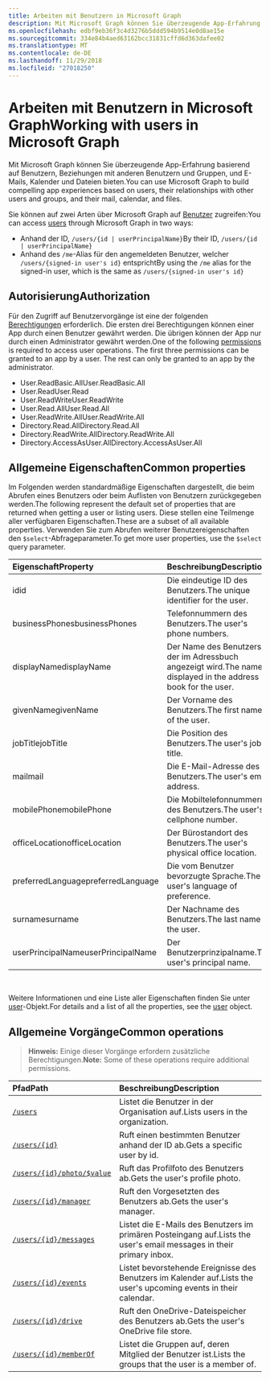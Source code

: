 ```yaml
---
title: Arbeiten mit Benutzern in Microsoft Graph
description: Mit Microsoft Graph können Sie überzeugende App-Erfahrung basierend auf Benutzern, Beziehungen mit anderen Benutzern und Gruppen, und E-Mails, Kalender und Dateien bieten.
ms.openlocfilehash: edbf9eb36f3c4d3276b5ddd594b9514e0d8ae15e
ms.sourcegitcommit: 334e84b4aed63162bcc31831cffd6d363dafee02
ms.translationtype: MT
ms.contentlocale: de-DE
ms.lasthandoff: 11/29/2018
ms.locfileid: "27018250"
---
```

# <a name="working-with-users-in-microsoft-graph"></a><span data-ttu-id="a2148-103">Arbeiten mit Benutzern in Microsoft Graph</span><span class="sxs-lookup"><span data-stu-id="a2148-103">Working with users in Microsoft Graph</span></span>

<span data-ttu-id="a2148-104">Mit Microsoft Graph können Sie überzeugende App-Erfahrung basierend auf Benutzern, Beziehungen mit anderen Benutzern und Gruppen, und E-Mails, Kalender und Dateien bieten.</span><span class="sxs-lookup"><span data-stu-id="a2148-104">You can use Microsoft Graph to build compelling app experiences based on users, their relationships with other users and groups, and their mail, calendar, and files.</span></span>

<span data-ttu-id="a2148-105">Sie können auf zwei Arten über Microsoft Graph auf [Benutzer](user.md) zugreifen:</span><span class="sxs-lookup"><span data-stu-id="a2148-105">You can access [users](user.md) through Microsoft Graph in two ways:</span></span>

- <span data-ttu-id="a2148-106">Anhand der ID, `/users/{id | userPrincipalName}`</span><span class="sxs-lookup"><span data-stu-id="a2148-106">By their ID, `/users/{id | userPrincipalName}`</span></span> 
- <span data-ttu-id="a2148-107">Anhand des `/me`-Alias für den angemeldeten Benutzer, welcher `/users/{signed-in user's id}` entspricht</span><span class="sxs-lookup"><span data-stu-id="a2148-107">By using the `/me` alias for the signed-in user, which is the same as `/users/{signed-in user's id}`</span></span>

## <a name="authorization"></a><span data-ttu-id="a2148-108">Autorisierung</span><span class="sxs-lookup"><span data-stu-id="a2148-108">Authorization</span></span>

<span data-ttu-id="a2148-p101">Für den Zugriff auf Benutzervorgänge ist eine der folgenden [Berechtigungen](https://developer.microsoft.com/graph/docs/authorization/permission_scopes) erforderlich. Die ersten drei Berechtigungen können einer App durch einen Benutzer gewährt werden. Die übrigen können der App nur durch einen Administrator gewährt werden.</span><span class="sxs-lookup"><span data-stu-id="a2148-p101">One of the following [permissions](https://developer.microsoft.com/graph/docs/authorization/permission_scopes) is required to access user operations. The first three permissions can be granted to an app by a user. The rest can only be granted to an app by the administrator.</span></span>

- <span data-ttu-id="a2148-112">User.ReadBasic.All</span><span class="sxs-lookup"><span data-stu-id="a2148-112">User.ReadBasic.All</span></span>
- <span data-ttu-id="a2148-113">User.Read</span><span class="sxs-lookup"><span data-stu-id="a2148-113">User.Read</span></span>
- <span data-ttu-id="a2148-114">User.ReadWrite</span><span class="sxs-lookup"><span data-stu-id="a2148-114">User.ReadWrite</span></span>
- <span data-ttu-id="a2148-115">User.Read.All</span><span class="sxs-lookup"><span data-stu-id="a2148-115">User.Read.All</span></span>
- <span data-ttu-id="a2148-116">User.ReadWrite.All</span><span class="sxs-lookup"><span data-stu-id="a2148-116">User.ReadWrite.All</span></span>
- <span data-ttu-id="a2148-117">Directory.Read.All</span><span class="sxs-lookup"><span data-stu-id="a2148-117">Directory.Read.All</span></span>
- <span data-ttu-id="a2148-118">Directory.ReadWrite.All</span><span class="sxs-lookup"><span data-stu-id="a2148-118">Directory.ReadWrite.All</span></span>
- <span data-ttu-id="a2148-119">Directory.AccessAsUser.All</span><span class="sxs-lookup"><span data-stu-id="a2148-119">Directory.AccessAsUser.All</span></span>

## <a name="common-properties"></a><span data-ttu-id="a2148-120">Allgemeine Eigenschaften</span><span class="sxs-lookup"><span data-stu-id="a2148-120">Common properties</span></span>

<span data-ttu-id="a2148-121">Im Folgenden werden standardmäßige Eigenschaften dargestellt, die beim Abrufen eines Benutzers oder beim Auflisten von Benutzern zurückgegeben werden.</span><span class="sxs-lookup"><span data-stu-id="a2148-121">The following represent the default set of properties that are returned when getting a user or listing users.</span></span> <span data-ttu-id="a2148-122">Diese stellen eine Teilmenge aller verfügbaren Eigenschaften.</span><span class="sxs-lookup"><span data-stu-id="a2148-122">These are a subset of all available properties.</span></span> <span data-ttu-id="a2148-123">Verwenden Sie zum Abrufen weiterer Benutzereigenschaften den `$select`-Abfrageparameter.</span><span class="sxs-lookup"><span data-stu-id="a2148-123">To get more user properties, use the `$select` query parameter.</span></span> 

|<span data-ttu-id="a2148-124">Eigenschaft</span><span class="sxs-lookup"><span data-stu-id="a2148-124">Property</span></span> |<span data-ttu-id="a2148-125">Beschreibung</span><span class="sxs-lookup"><span data-stu-id="a2148-125">Description</span></span> |
|:----------|:-------------|
|<span data-ttu-id="a2148-126">id</span><span class="sxs-lookup"><span data-stu-id="a2148-126">id</span></span> | <span data-ttu-id="a2148-127">Die eindeutige ID des Benutzers.</span><span class="sxs-lookup"><span data-stu-id="a2148-127">The unique identifier for the user.</span></span>|
|<span data-ttu-id="a2148-128">businessPhones</span><span class="sxs-lookup"><span data-stu-id="a2148-128">businessPhones</span></span> | <span data-ttu-id="a2148-129">Telefonnummern des Benutzers.</span><span class="sxs-lookup"><span data-stu-id="a2148-129">The user's phone numbers.</span></span>|
|<span data-ttu-id="a2148-130">displayName</span><span class="sxs-lookup"><span data-stu-id="a2148-130">displayName</span></span> | <span data-ttu-id="a2148-131">Der Name des Benutzers, der im Adressbuch angezeigt wird.</span><span class="sxs-lookup"><span data-stu-id="a2148-131">The name displayed in the address book for the user.</span></span>|
|<span data-ttu-id="a2148-132">givenName</span><span class="sxs-lookup"><span data-stu-id="a2148-132">givenName</span></span>| <span data-ttu-id="a2148-133">Der Vorname des Benutzers.</span><span class="sxs-lookup"><span data-stu-id="a2148-133">The first name of the user.</span></span> |
|<span data-ttu-id="a2148-134">jobTitle</span><span class="sxs-lookup"><span data-stu-id="a2148-134">jobTitle</span></span> | <span data-ttu-id="a2148-135">Die Position des Benutzers.</span><span class="sxs-lookup"><span data-stu-id="a2148-135">The user's job title.</span></span>|
|<span data-ttu-id="a2148-136">mail</span><span class="sxs-lookup"><span data-stu-id="a2148-136">mail</span></span>| <span data-ttu-id="a2148-137">Die E-Mail-Adresse des Benutzers.</span><span class="sxs-lookup"><span data-stu-id="a2148-137">The user's email address.</span></span> |
|<span data-ttu-id="a2148-138">mobilePhone</span><span class="sxs-lookup"><span data-stu-id="a2148-138">mobilePhone</span></span> | <span data-ttu-id="a2148-139">Die Mobiltelefonnummern des Benutzers.</span><span class="sxs-lookup"><span data-stu-id="a2148-139">The user's cellphone number.</span></span>|
|<span data-ttu-id="a2148-140">officeLocation</span><span class="sxs-lookup"><span data-stu-id="a2148-140">officeLocation</span></span> | <span data-ttu-id="a2148-141">Der Bürostandort des Benutzers.</span><span class="sxs-lookup"><span data-stu-id="a2148-141">The user's physical office location.</span></span>|
|<span data-ttu-id="a2148-142">preferredLanguage</span><span class="sxs-lookup"><span data-stu-id="a2148-142">preferredLanguage</span></span> | <span data-ttu-id="a2148-143">Die vom Benutzer bevorzugte Sprache.</span><span class="sxs-lookup"><span data-stu-id="a2148-143">The user's language of preference.</span></span>|
|<span data-ttu-id="a2148-144">surname</span><span class="sxs-lookup"><span data-stu-id="a2148-144">surname</span></span>| <span data-ttu-id="a2148-145">Der Nachname des Benutzers.</span><span class="sxs-lookup"><span data-stu-id="a2148-145">The last name of the user.</span></span> |
|<span data-ttu-id="a2148-146">userPrincipalName</span><span class="sxs-lookup"><span data-stu-id="a2148-146">userPrincipalName</span></span>| <span data-ttu-id="a2148-147">Der Benutzerprinzipalname.</span><span class="sxs-lookup"><span data-stu-id="a2148-147">The user's principal name.</span></span> |

<br/>

<span data-ttu-id="a2148-148">Weitere Informationen und eine Liste aller Eigenschaften finden Sie unter [user](user.md)-Objekt.</span><span class="sxs-lookup"><span data-stu-id="a2148-148">For details and a list of all the properties, see the [user](user.md) object.</span></span>

## <a name="common-operations"></a><span data-ttu-id="a2148-149">Allgemeine Vorgänge</span><span class="sxs-lookup"><span data-stu-id="a2148-149">Common operations</span></span>

> <span data-ttu-id="a2148-150">**Hinweis:** Einige dieser Vorgänge erfordern zusätzliche Berechtigungen.</span><span class="sxs-lookup"><span data-stu-id="a2148-150">**Note:** Some of these operations require additional permissions.</span></span>

| <span data-ttu-id="a2148-151">Pfad</span><span class="sxs-lookup"><span data-stu-id="a2148-151">Path</span></span>    | <span data-ttu-id="a2148-152">Beschreibung</span><span class="sxs-lookup"><span data-stu-id="a2148-152">Description</span></span> |
|:---------|:-------------|
|[`/users`](../api/user-list.md) | <span data-ttu-id="a2148-153">Listet die Benutzer in der Organisation auf.</span><span class="sxs-lookup"><span data-stu-id="a2148-153">Lists users in the organization.</span></span> |
|[`/users/{id}`](../api/user-get.md) | <span data-ttu-id="a2148-154">Ruft einen bestimmten Benutzer anhand der ID ab.</span><span class="sxs-lookup"><span data-stu-id="a2148-154">Gets a specific user by id.</span></span> |
|[`/users/{id}/photo/$value`](../api/profilephoto-get.md)| <span data-ttu-id="a2148-155">Ruft das Profilfoto des Benutzers ab.</span><span class="sxs-lookup"><span data-stu-id="a2148-155">Gets the user's profile photo.</span></span> |
|[`/users/{id}/manager`](../api/user-list-manager.md) | <span data-ttu-id="a2148-156">Ruft den Vorgesetzten des Benutzers ab.</span><span class="sxs-lookup"><span data-stu-id="a2148-156">Gets the user's manager.</span></span> |
|[`/users/{id}/messages`](../api/user-list-messages.md)| <span data-ttu-id="a2148-157">Listet die E-Mails des Benutzers im primären Posteingang auf.</span><span class="sxs-lookup"><span data-stu-id="a2148-157">Lists the user's email messages in their primary inbox.</span></span> |
|[`/users/{id}/events`](../api/user-list-events.md) | <span data-ttu-id="a2148-158">Listet bevorstehende Ereignisse des Benutzers im Kalender auf.</span><span class="sxs-lookup"><span data-stu-id="a2148-158">Lists the user's upcoming events in their calendar.</span></span> |
|[`/users/{id}/drive`](../api/drive-get.md)| <span data-ttu-id="a2148-159">Ruft den OneDrive-Dateispeicher des Benutzers ab.</span><span class="sxs-lookup"><span data-stu-id="a2148-159">Gets the user's OneDrive file store.</span></span> |
|[`/users/{id}/memberOf`](../api/user-list-memberof.md)| <span data-ttu-id="a2148-160">Listet die Gruppen auf, deren Mitglied der Benutzer ist.</span><span class="sxs-lookup"><span data-stu-id="a2148-160">Lists the groups that the user is a member of.</span></span> |
